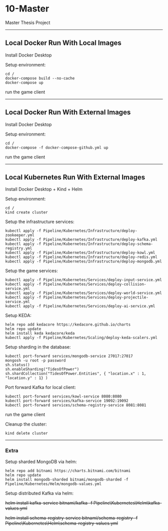 # 10-Master
Master Thesis Project

--------------------------------------------------

## Local Docker Run With Local Images
Install Docker Desktop

Setup environment:
```
cd /
docker-compose build --no-cache
docker-compose up
```
run the game client

--------------------------------------------------

## Local Docker Run With External Images
Install Docker Desktop

Setup environment:
```
cd /
docker-compose -f docker-compose-github.yml up
```
run the game client

--------------------------------------------------

## Local Kubernetes Run With External Images
Install Docker Desktop + Kind + Helm

Setup environment:
```
cd /
kind create cluster
```

Setup the infrastructure services:
```
kubectl apply -f Pipeline/Kubernetes/Infrastructure/deploy-zookeeper.yml
kubectl apply -f Pipeline/Kubernetes/Infrastructure/deploy-kafka.yml
kubectl apply -f Pipeline/Kubernetes/Infrastructure/deploy-schema-registry.yml
kubectl apply -f Pipeline/Kubernetes/Infrastructure/deploy-kowl.yml
kubectl apply -f Pipeline/Kubernetes/Infrastructure/deploy-redis.yml
kubectl apply -f Pipeline/Kubernetes/Infrastructure/deploy-mongodb.yml
```

Setup the game services:
```
kubectl apply -f Pipeline/Kubernetes/Services/deploy-input-service.yml
kubectl apply -f Pipeline/Kubernetes/Services/deploy-collision-service.yml
kubectl apply -f Pipeline/Kubernetes/Services/deploy-world-service.yml
kubectl apply -f Pipeline/Kubernetes/Services/deploy-projectile-service.yml
kubectl apply -f Pipeline/Kubernetes/Services/deploy-ai-service.yml
```

Setup KEDA:
```
helm repo add kedacore https://kedacore.github.io/charts
helm repo update
helm install keda kedacore/keda
kubectl apply -f Pipeline/Kubernetes/Scaling/deploy-keda-scalers.yml
```

Setup sharding in the database:
```
kubectl port-forward services/mongodb-service 27017:27017
mongosh -u root -p password
sh.status()
sh.enableSharding("TidesOfPower")
sh.shardCollection("TidesOfPower.Entities", { "location.x" : 1, "location.y" : 1} )
```

Port forward Kafka for local client:
```
kubectl port-forward services/kowl-service 8080:8080
kubectl port-forward services/kafka-service 19092:19092
kubectl port-forward services/schema-registry-service 8081:8081
```

run the game client

Cleanup the cluster:
```
kind delete cluster
```

--------------------------------------------------

### Extra
Setup sharded MongoDB via helm:
```
helm repo add bitnami https://charts.bitnami.com/bitnami
helm repo update
helm install mongodb-sharded bitnami/mongodb-sharded -f Pipeline/Kubernetes/Helm/mongodb-values.yml
```

Setup distributed Kafka via helm:

~~helm install kafka-service bitnami/kafka -f Pipeline\Kubernetes\Helm\kafka-values.yml~~

~~helm install schema-registry-service bitnami/schema-registry -f Pipeline\Kubernetes\Helm\schema-registry-values.yml~~
